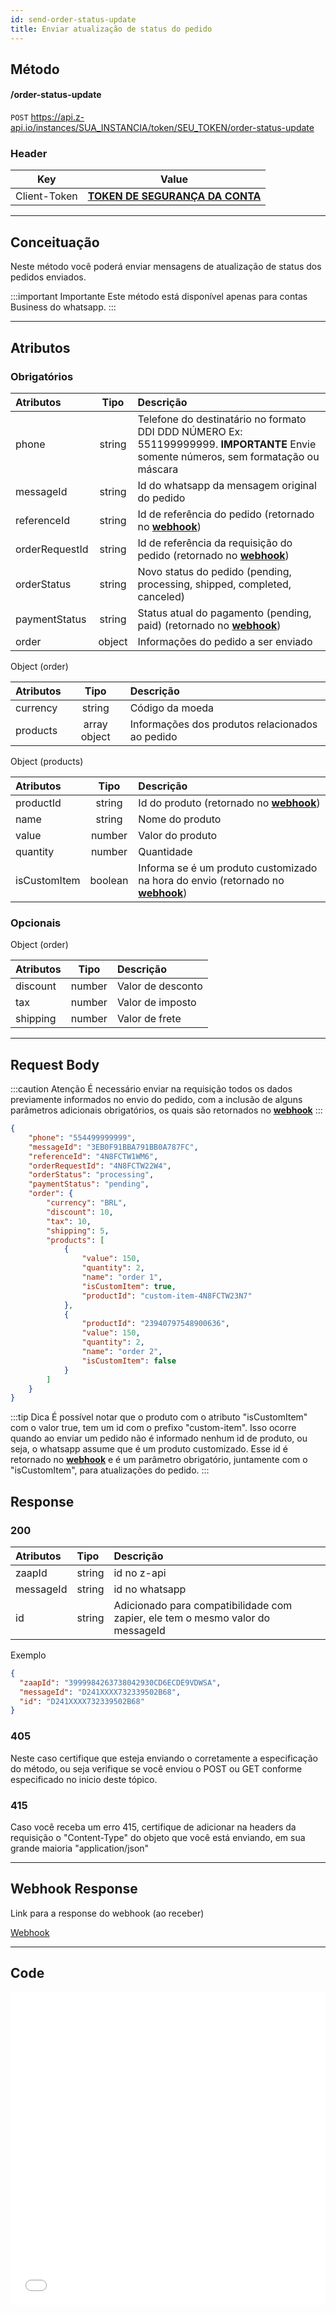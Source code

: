 ```yaml
---
id: send-order-status-update
title: Enviar atualização de status do pedido
---
```


## Método

#### /order-status-update

`POST` https://api.z-api.io/instances/SUA_INSTANCIA/token/SEU_TOKEN/order-status-update

### Header

|      Key       |            Value            |
| :------------: |     :-----------------:     |
|  Client-Token  | **[TOKEN DE SEGURANÇA DA CONTA](../security/client-token)** |
---

## Conceituação

Neste método você poderá enviar mensagens de atualização de status dos pedidos enviados.

:::important Importante
Este método está disponível apenas para contas Business do whatsapp. 
:::

---

## Atributos

### Obrigatórios

| Atributos       | Tipo   | Descrição |
| :-------------- | :----: | :-------- |
| phone           | string | Telefone do destinatário no formato DDI DDD NÚMERO Ex: 551199999999. **IMPORTANTE** Envie somente números, sem formatação ou máscara |
| messageId       | string | Id do whatsapp da mensagem original do pedido                                                                         |
| referenceId     | string | Id de referência do pedido (retornado no **[webhook](../webhooks/on-message-received#exemplo-de-retorno-de-atualização-de-pedido)**) |
| orderRequestId  | string | Id de referência da requisição do pedido (retornado no **[webhook](../webhooks/on-message-received#exemplo-de-retorno-de-atualização-de-pedido)**) |
| orderStatus     | string | Novo status do pedido (pending, processing, shipped, completed, canceled) |
| paymentStatus   | string | Status atual do pagamento (pending, paid) (retornado no **[webhook](../webhooks/on-message-received#exemplo-de-retorno-de-atualização-de-pedido)**) |
| order           | object | Informações do pedido a ser enviado |

Object (order)

| Atributos | Tipo         | Descrição       |
| :------   | :----------: | :-------------  |
| currency  | string       | Código da moeda |
| products  | array object | Informações dos produtos relacionados ao pedido |

Object (products)

| Atributos     | Tipo         | Descrição                 |
| :------------ | :----------: | :------------------------ |
| productId     | string       | Id do produto (retornado no **[webhook](../webhooks/on-message-received#exemplo-de-retorno-de-envio-de-pedido)**) |
| name          | string       | Nome do produto           |
| value         | number       | Valor do produto          |
| quantity      | number       | Quantidade                |
| isCustomItem  | boolean      | Informa se é um produto customizado na hora do envio (retornado no **[webhook](../webhooks/on-message-received#exemplo-de-retorno-de-envio-de-pedido)**) |

### Opcionais

Object (order)

| Atributos | Tipo         | Descrição         |
| :------   | :----------: | :---------------  |
| discount  | number       | Valor de desconto |
| tax       | number       | Valor de imposto  |
| shipping  | number       | Valor de frete    |

---

## Request Body

:::caution Atenção
É necessário enviar na requisição todos os dados previamente informados no envio do pedido, com a inclusão de alguns parâmetros adicionais obrigatórios, os quais são retornados no **[webhook](../webhooks/on-message-received#exemplo-de-retorno-de-envio-de-pedido)**
:::

```json
{
    "phone": "554499999999",
    "messageId": "3EB0F91BBA791BB0A787FC",
    "referenceId": "4N8FCTW1WM6",
    "orderRequestId": "4N8FCTW22W4",
    "orderStatus": "processing",
    "paymentStatus": "pending",
    "order": {
        "currency": "BRL",
        "discount": 10,
        "tax": 10,
        "shipping": 5,
        "products": [
            {
                "value": 150,
                "quantity": 2,
                "name": "order 1",
                "isCustomItem": true,
                "productId": "custom-item-4N8FCTW23N7"
            },
            {
                "productId": "23940797548900636",
                "value": 150,
                "quantity": 2,
                "name": "order 2",
                "isCustomItem": false
            }
        ]
    }
}
```

:::tip Dica
É possível notar que o produto com o atributo "isCustomItem" com o valor true, tem um id com o prefixo "custom-item". Isso ocorre quando ao enviar um pedido não é informado nenhum id de produto, ou seja, o whatsapp assume que é um produto customizado. Esse id é retornado no **[webhook](../webhooks/on-message-received#exemplo-de-retorno-de-envio-de-pedido)** e é um parâmetro obrigatório, juntamente com o "isCustomItem", para atualizações do pedido.
:::

## Response

### 200

| Atributos | Tipo   | Descrição      |
| :-------- | :----- | :------------- |
| zaapId    | string | id no z-api    |
| messageId | string | id no whatsapp |
| id        | string | Adicionado para compatibilidade com zapier, ele tem o mesmo valor do messageId |


Exemplo

```json
{
  "zaapId": "3999984263738042930CD6ECDE9VDWSA",
  "messageId": "D241XXXX732339502B68",
  "id": "D241XXXX732339502B68"
}
```

### 405

Neste caso certifique que esteja enviando o corretamente a especificação do método, ou seja verifique se você enviou o POST ou GET conforme especificado no inicio deste tópico.

### 415

Caso você receba um erro 415, certifique de adicionar na headers da requisição o "Content-Type" do objeto que você está enviando, em sua grande maioria "application/json"

---

## Webhook Response

Link para a response do webhook (ao receber)

[Webhook](../webhooks/on-message-received#exemplo-de-retorno-de-atualização-de-pedido)

---

## Code

<iframe src="//api.apiembed.com/?source=https://raw.githubusercontent.com/Z-API/z-api-docs/main/json-examples/send-order-status-update.json&targets=all" frameborder="0" scrolling="no" width="100%" height="500px" seamless></iframe>
